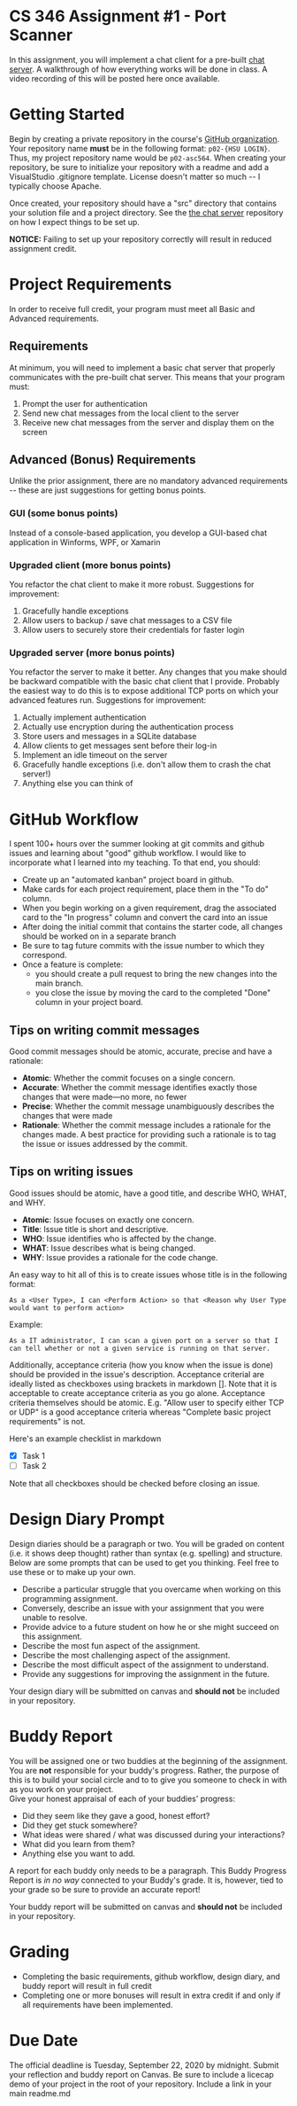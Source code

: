 # CS 346 Assignment #1 - Port Scanner
In this assignment, you will implement a chat client for a pre-built [chat server](https://github.com/HSU-F20-CS346/chat-server).  A walkthrough of how everything works will be done in class.  A video recording of this will be posted here once available.

# Getting Started
Begin by creating a private repository in the course's [GitHub organization](https://github.com/HSU-F20-CS346).
Your repository name **__must__** be in the following format: ```p02-{HSU LOGIN}```.  Thus, my project repository
name would be ```p02-asc564```.  When creating your repository, be sure to initialize your repository with a readme
and add a VisualStudio .gitignore template.  License doesn't matter so much -- I typically choose Apache.  

Once created, your repository should have a "src" directory that contains your solution file and 
a project directory.  See the [the chat server](https://github.com/HSU-F20-CS346/chat-server) repository on
how I expect things to be set up.    

**__NOTICE:__** Failing to set up your repository correctly will result in reduced assignment credit.  

# Project Requirements
In order to receive full credit, your program must meet all Basic and Advanced requirements.

## Requirements
At minimum, you will need to implement a basic chat server that properly communicates with the pre-built chat server.  This means that your program must:

1. Prompt the user for authentication
2. Send new chat messages from the local client to the server
3. Receive new chat messages from the server and display them on the screen

## Advanced (Bonus) Requirements
Unlike the prior assignment, there are no mandatory advanced requirements -- these are just suggestions for getting bonus points.

### GUI (some bonus points)
Instead of a console-based application, you develop a GUI-based chat application in Winforms, WPF, or Xamarin

### Upgraded client (more bonus points)
You refactor the chat client to make it more robust.  Suggestions for improvement:
1. Gracefully handle exceptions
2. Allow users to backup / save chat messages to a CSV file
3. Allow users to securely store their credentials for faster login

### Upgraded server (more bonus points)
You refactor the server to make it better.  Any changes that you make should be backward compatible with the basic chat client that I provide.  Probably the easiest way to do this is to expose additional TCP ports on which your advanced features run.  Suggestions for improvement:

1. Actually implement authentication
2. Actually use encryption during the authentication process 
3. Store users and messages in a SQLite database
4. Allow clients to get messages sent before their log-in
5. Implement an idle timeout on the server
6. Gracefully handle exceptions (i.e. don't allow them to crash the chat server!)
7. Anything else you can think of

# GitHub Workflow
I spent 100+ hours over the summer looking at git commits and github issues and learning about "good" github workflow.
I would like to incorporate what I learned into my teaching.  To that end, you should:

* Create up an "automated kanban" project board in github.
* Make cards for each project requirement, place them in the "To do" column.  
* When you begin working on a given requirement, drag the associated card to the "In progress" column and convert
the card into an issue
* After doing the initial commit that contains the starter code, all changes should be worked on in a separate branch
* Be sure to tag future commits with the issue number to which they correspond. 
* Once a feature is complete:
   * you should create a pull request to bring the new changes into the main branch.  
   * you close the issue by moving the card to the completed "Done" column in your project board.

## Tips on writing commit messages
Good commit messages should be atomic, accurate, precise and have a rationale:
* **__Atomic__**: Whether the commit focuses on a single concern.
* **__Accurate__**: Whether the commit message identifies exactly those changes that were made—no more, no fewer
* **__Precise__**: Whether the commit message unambiguously describes the changes that were made
* **__Rationale__**: Whether the commit message includes a rationale for the changes made. A best practice for providing such a rationale is to tag the issue or issues addressed by the commit. 

## Tips on writing issues
Good issues should be atomic, have a good title, and describe WHO, WHAT, and WHY. 
* **__Atomic__**: Issue focuses on exactly one concern. 
* **__Title__**: Issue title is short and descriptive.
* **__WHO__**: Issue identifies who is affected by the change. 
* **__WHAT__**: Issue describes what is being changed.  
* **__WHY__**: Issue provides a rationale for the code change. 

An easy way to hit all of this is to create issues whose title is in the following format:

```As a <User Type>, I can <Perform Action> so that <Reason why User Type would want to perform action>```

Example:

```As a IT administrator, I can scan a given port on a server so that I can tell whether or not a given service is running on that server.```

Additionally, acceptance criteria (how you know when the issue is done) should be provided in the issue's description. 
Acceptance criterial are ideally listed as checkboxes using brackets in markdown [].  Note that it is acceptable to create acceptance criteria as you
go alone.  Acceptance criteria themselves should be atomic. E.g. "Allow user to specify either TCP or UDP" is a good
acceptance criteria whereas "Complete basic project requirements" is not.  

Here's an example checklist in markdown

- [x] Task 1
- [ ] Task 2

Note that all checkboxes should be checked before closing an issue.

# Design Diary Prompt
Design diaries should be a paragraph or two.  You will be graded on content (i.e. it shows 
deep thought) rather than syntax (e.g. spelling) and structure.  Below are some prompts that can be used to get 
you thinking.  Feel free to use these or to make up your own.
* Describe a particular struggle that you overcame when working on this programming assignment.
* Conversely, describe an issue with your assignment that you were unable to resolve.
* Provide advice to a future student on how he or she might succeed on this assignment.
* Describe the most fun aspect of the assignment.
* Describe the most challenging aspect of the assignment.
* Describe the most difficult aspect of the assignment to understand.
* Provide any suggestions for improving the assignment in the future.

Your design diary will be submitted on canvas and **__should not__** be included in your repository.

# Buddy Report
You will be assigned one or two buddies at the beginning of the assignment.  You are **__not__**
responsible for your buddy's progress.  Rather, the purpose of this is to build your social 
circle and to to give you someone to check in with as you work on your project.  
Give your honest appraisal of each of your buddies' progress:

* Did they seem like they gave a good, honest effort?  
* Did they get stuck somewhere?
* What ideas were shared / what was discussed during your interactions?
* What did you learn from them?
* Anything else you want to add.

A report for each buddy only needs to be a paragraph.  This Buddy Progress Report is _*in no way*_ 
connected to your Buddy's grade.  It is, however, tied to your grade so be sure to provide an accurate report!

Your buddy report will be submitted on canvas and **__should not__** be included in your repository.

# Grading
* Completing the basic requirements, github workflow, design diary, and buddy report will result in full credit
* Completing one or more bonuses will result in extra credit if and only if all requirements 
have been implemented.  

# Due Date
The official deadline is Tuesday, September 22, 2020 by midnight.  Submit your reflection and buddy report on Canvas.  Be sure to include a licecap demo of your project in the root of your repository.  Include a link in your main readme.md
